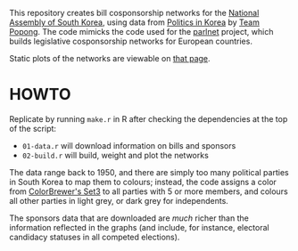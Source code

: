 This repository creates bill cosponsorship networks for the [National Assembly of South Korea](http://korea.na.go.kr/), using data from [Politics in Korea](http://pokr.kr/) by [Team Popong](http://popong.com/). The code mimicks the code used for the [parlnet](https://github.com/briatte/parlnet) project, which builds legislative cosponsorship networks for European countries.

Static plots of the networks are viewable on [that page](http://f.briatte.org/parlviz/gukhoe/plots.html).

# HOWTO

Replicate by running `make.r` in R after checking the dependencies at the top of the script:

- `01-data.r` will download information on bills and sponsors
- `02-build.r` will build, weight and plot the networks

The data range back to 1950, and there are simply too many political parties in South Korea to map them to colours; instead, the code assigns a color from [ColorBrewer's Set3](http://colorbrewer2.org/?type=qualitative&scheme=Set3&n=8) to all parties with 5 or more members, and colours all other parties in light grey, or dark grey for independents.

The sponsors data that are downloaded are _much_ richer than the information reflected in the graphs (and include, for instance, electoral candidacy statuses in all competed elections).
